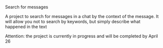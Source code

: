 Search for messages

A project to search for messages in a chat by the context of the message.
It will allow you not to search by keywords, but simply describe what happened in the text

Attention: the project is currently in progress and will be completed by April 26
